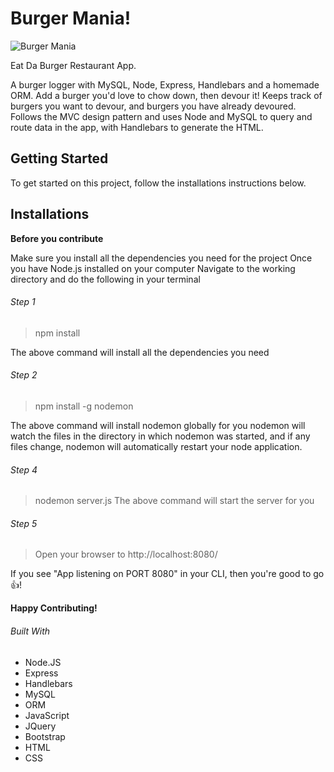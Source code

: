# Burger Mania!

![Burger Mania]('./public/images/Burger-Mania.PNG')

Eat Da Burger Restaurant App.

A burger logger with MySQL, Node, Express, Handlebars and a homemade ORM. 
Add a burger you'd love to chow down, then devour it! Keeps track of burgers you want 
to devour, and burgers you have already devoured.
Follows the MVC design pattern and uses Node and MySQL to query and route data in the app, 
with Handlebars to generate the HTML.

## Getting Started

To get started on this project, follow the installations instructions below.

## Installations

**Before you contribute**

Make sure you install all the dependencies you need for the project
Once you have Node.js installed on your computer
Navigate to the working directory and do the following in your terminal

###### Step 1
> npm install

The above command will install all the dependencies you need


###### Step 2
> npm install -g nodemon

The above command will install nodemon globally for you
nodemon will watch the files in the directory in which nodemon was started, and if any files 
change, nodemon will automatically restart your node application.

###### Step 4
> nodemon server.js
The above command will start the server for you


###### Step 5
> Open your browser to http://localhost:8080/

If you see "App listening on PORT 8080" in your CLI, then you're good to go :thumbsup:!

**Happy Contributing!**

###### Built With
* Node.JS
* Express
* Handlebars
* MySQL
* ORM
* JavaScript
* JQuery
* Bootstrap
* HTML
* CSS
